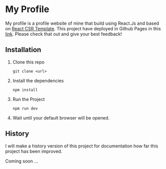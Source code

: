 # My Profile

My profile is a profile website of mine that build using React.Js and based on [React CSR Template](https://github.com/ridoansaleh/react-csr-template). This project have deployed in Github Pages in this [link](https://ridoansaleh.github.io/my-profile/). Please check that out and give your best feedback!

## Installation

1. Clone this repo

   `git clone <url>`

2. Install the dependencies

   `npm install`

3. Run the Project

   `npm run dev`

4. Wait until your default browser will be opened.

## History

I will make a history version of this project for documentation how far this project has been improved.

Coming soon ...
